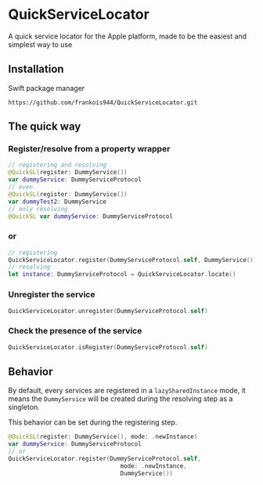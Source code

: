 # QuickServiceLocator

A quick service locator for the Apple platform, made to be the easiest and simplest way to use

## Installation

Swift package manager 

`https://github.com/frankois944/QuickServiceLocator.git`

## The quick way

### Register/resolve from a property wrapper

```swift
// registering and resolving
@QuickSL(register: DummyService())
var dummyService: DummyServiceProtocol
// even
@QuickSL(register: DummyService())
var dummyTest2: DummyService
// only resolving
@QuickSL var dummyService: DummyServiceProtocol
```

### or

```swift
// registering
QuickServiceLocator.register(DummyServiceProtocol.self, DummyService())
// resolving
let instance: DummyServiceProtocol = QuickServiceLocator.locate()
```

### Unregister the service

```swift
QuickServiceLocator.unregister(DummyServiceProtocol.self)
```

### Check the presence of the service

```swift
QuickServiceLocator.isRegister(DummyServiceProtocol.self)
```

## Behavior

By default, every services are registered in a `lazySharedInstance` mode, it means the `DummyService` will be created during the resolving step as a singleton.

This behavior can be set during the registering step.

```swift
@QuickSL(register: DummyService(), mode: .newInstance)
var dummyService: DummyServiceProtocol
// or
QuickServiceLocator.register(DummyServiceProtocol.self,
                                mode: .newInstance,
                                DummyService())
```



